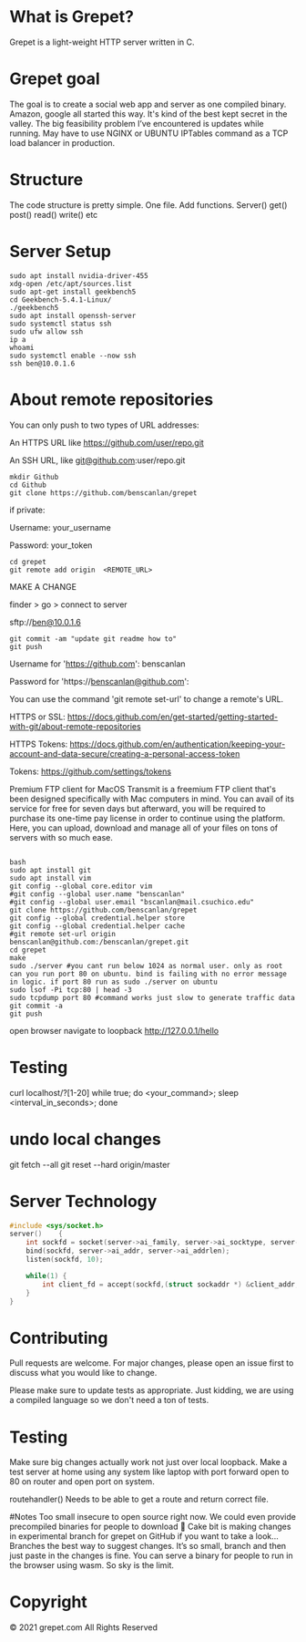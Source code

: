 # What is Grepet?

Grepet is a light-weight HTTP server written in C.

# Grepet goal
The goal is to create a social web app and server as one compiled binary.
Amazon, google all started this way. It's kind of the best kept secret in the valley.
The big feasibility problem I’ve encountered is updates while running.
May have to use NGINX or UBUNTU IPTables command as a TCP load balancer in production.

# Structure

The code structure is pretty simple. One file. Add functions. Server() get() post() read() write() etc


# Server Setup

```
sudo apt install nvidia-driver-455
xdg-open /etc/apt/sources.list
sudo apt-get install geekbench5
cd Geekbench-5.4.1-Linux/
./geekbench5
sudo apt install openssh-server
sudo systemctl status ssh
sudo ufw allow ssh
ip a
whoami
sudo systemctl enable --now ssh
ssh ben@10.0.1.6
```
# About remote repositories

You can only push to two types of URL addresses:

An HTTPS URL like https://github.com/user/repo.git

An SSH URL, like git@github.com:user/repo.git

```
mkdir Github
cd Github
git clone https://github.com/benscanlan/grepet 
```
if private:

Username: your_username

Password: your_token
```
cd grepet
git remote add origin  <REMOTE_URL> 
```
MAKE A CHANGE

finder > go > connect to server

sftp://ben@10.0.1.6
```
git commit -am "update git readme how to"
git push
```
Username for 'https://github.com': benscanlan

Password for 'https://benscanlan@github.com': 

You can use the command 'git remote set-url' to change a remote's URL.

HTTPS or SSL: https://docs.github.com/en/get-started/getting-started-with-git/about-remote-repositories

HTTPS Tokens: https://docs.github.com/en/authentication/keeping-your-account-and-data-secure/creating-a-personal-access-token

Tokens: https://github.com/settings/tokens

Premium FTP client for MacOS
Transmit is a freemium FTP client that's been designed specifically with Mac computers in mind. You can avail of its service for free for seven days but afterward, you will be required to purchase its one-time pay license in order to continue using the platform. Here, you can upload, download and manage all of your files on tons of servers with so much ease.
```

bash
sudo apt install git
sudo apt install vim
git config --global core.editor vim
#git config --global user.name "benscanlan"
#git config --global user.email "bscanlan@mail.csuchico.edu"
git clone https://github.com/benscanlan/grepet
git config --global credential.helper store
git config --global credential.helper cache
#git remote set-url origin benscanlan@github.com:/benscanlan/grepet.git
cd grepet
make
sudo ./server #you cant run below 1024 as normal user. only as root can you run port 80 on ubuntu. bind is failing with no error message in logic. if port 80 run as sudo ./server on ubuntu
sudo lsof -Pi tcp:80 | head -3
sudo tcpdump port 80 #command works just slow to generate traffic data
git commit -a
git push
```
open browser navigate to loopback http://127.0.0.1/hello

# Testing
curl localhost/?[1-20]
while true; do <your_command>; sleep <interval_in_seconds>; done

# undo local changes
git fetch --all
git reset --hard origin/master

# Server Technology

```c
#include <sys/socket.h>
server()    {
    int sockfd = socket(server->ai_family, server->ai_socktype, server->ai_protocol);
    bind(sockfd, server->ai_addr, server->ai_addrlen);
    listen(sockfd, 10);

    while(1) {
        int client_fd = accept(sockfd,(struct sockaddr *) &client_addr, &addr_size);
    }
}
```

# Contributing
Pull requests are welcome. For major changes, please open an issue first to discuss what you would like to change.

Please make sure to update tests as appropriate. Just kidding, we are using a compiled language so we don't need a ton of tests.

# Testing
Make sure big changes actually work not just over local loopback. Make a test server at home using any system like laptop with port forward open to 80 on router and open port on system.

routehandler() Needs to be able to get a route and return correct file.

#Notes
Too small insecure to open source right now.
We could even provide precompiled binaries for people to download 🤯
Cake bit is making changes in experimental branch for grepet on GitHub if you want to take a look… Branches the best way to suggest changes. It’s so small, branch and then just paste in the changes is fine.
You can serve a binary for people to run in the browser using wasm. So sky is the limit.

# Copyright
© 2021 grepet.com All Rights Reserved
